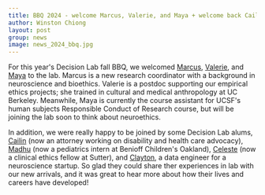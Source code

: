 ```yaml
---
title: BBQ 2024 - welcome Marcus, Valerie, and Maya + welcome back Cailin, Madhu, Celeste & Clayton
author: Winston Chiong
layout: post
group: news
image: news_2024_bbq.jpg
---
```


For this year's Decision Lab fall BBQ, we welcomed 
[Marcus](/team/index.html#Marcus-Piattoni), 
[Valerie](/team/index.html#Valerie-Black), and 
[Maya](/team/index.html#Maya-Hunt) to the lab. Marcus is a new research 
coordinator with a background in neuroscience and bioethics. Valerie is a 
postdoc supporting our empirical ethics projects; she trained in cultural and 
medical anthropology at UC Berkeley. Meanwhile, Maya is currently the course 
assistant for UCSF's human subjects Responsible Conduct of Research course, but 
will be joining the lab soon to think about neuroethics. 

In addition, we were really happy to be joined by some Decision Lab alums, 
[Cailin](/team/index.html#Cailin-Lechner) (now an attorney working on 
disability and health care advocacy), [Madhu](/team/index.html#Madhu-Manivannan) 
(now a pediatrics intern at Benioff Children's Oakland), 
[Celeste](/team/index.html#Celeste-Fong) (now a clinical ethics fellow at 
Sutter), and [Clayton](/team/index.html#Clayton-Young), a data engineer for a 
neuroscience startup. So glad they could share ther experiences in lab with our 
new arrivals, and it was great to hear more about how their lives and careers 
have developed!